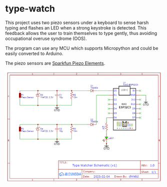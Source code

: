 # type-watch
This project uses two piezo sensors under a keyboard to sense harsh typing and flashes an LED when a strong keystroke is detected. This feedback allows the user to train themselves to type gently, thus avoiding occupational overuse syndrome (OOS).

The program can use any MCU which supports Micropython and could be easily converted to Arduino.

The piezo sensors are [Sparkfun Piezo Elements](https://www.sparkfun.com/products/10293).

![circuit diagram](type-watch-circuit.png)
